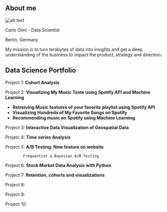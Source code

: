 ## About me
![alt text](https://github.com/carlomariaolmi/portfolio/blob/master/images/logo2.PNG?raw=truev=0.1&px=20 "Logo Title Text 1")

Carlo Olmi - Data Scientist 

Berlin, Germany

My mission is to turn terabytes of data into insights and get a deep understanding of the business to impact the
product, strategy and direction.

## Data Science Portfolio

Project 1:  **Cohort Analysis**

Project 2:  **Visualizing My Music Taste using Spotify API and Machine Learning**
* **Retreiving Music features of your favorite playlist using Spotify API**
* **Visualizing Hundreds of My Favorite Songs on Spotify**
* **Recommending music on Spotify using Machine Learning**

Project 3:  **Interactive Data Visualization of Geospatial Data**

Projetc 4:  **Time series Analysis**

Project 5:  **A/B Testing: New feature on website**

            Frequentist & Bayesian A/B Testing

Project 6:  **Stock Market Data Analysis with Python**

Project 7:  **Retention, cohorts and visualizations**

Project 8:

Project 9:

Project 10:
